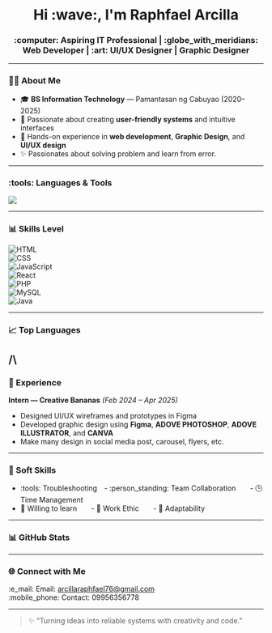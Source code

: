 <h1 align="center">Hi :wave:, I'm Raphfael Arcilla</h1>
<h3 align="center">:computer: Aspiring IT Professional | :globe_with_meridians: Web Developer | :art: UI/UX Designer | Graphic Designer</h3>

<!-- <p align="center">
  <a href="https://about-alas.onrender.com" target="_blank">
    :star2: Visit My Portfolio
  </a>
</p> -->

---

### :technologist: About Me
- :mortar_board: **BS Information Technology** — Pamantasan ng Cabuyao (2020–2025)  
- :brain: Passionate about creating **user-friendly systems** and intuitive interfaces  
- :rocket: Hands-on experience in **web development**, **Graphic Design**, and **UI/UX design**  
- :sparkles: Passionates about solving problem and learn from error.
---

### :tools: Languages & Tools
<p>
  <img src="https://skillicons.dev/icons?i=html,css,javascript,react,php,java,bootstrap,git,github,vscode,mysql" />
</p>

---

### :bar_chart: Skills Level

![HTML](https://img.shields.io/badge/HTML-80%25-brightgreen?style=for-the-badge)  
![CSS](https://img.shields.io/badge/CSS-85%25-green?style=for-the-badge)  
![JavaScript](https://img.shields.io/badge/JavaScript-80%25-yellow?style=for-the-badge)  
![React](https://img.shields.io/badge/React-60%25-orange?style=for-the-badge)  
![PHP](https://img.shields.io/badge/PHP-50%25-blueviolet?style=for-the-badge)  
![MySQL](https://img.shields.io/badge/MySQL-50%25-blue?style=for-the-badge)   
![Java](https://img.shields.io/badge/Java-80%25-blue?style=for-the-badge)

---

### :chart_with_upwards_trend: Top Languages
/\
---

### :briefcase: Experience

**Intern — Creative Bananas** *(Feb 2024 – Apr 2025)*  
- Designed UI/UX wireframes and prototypes in Figma  
- Developed graphic design using **Figma**, **ADOVE PHOTOSHOP**, **ADOVE ILLUSTRATOR**, and **CANVA**  
- Make many design in social media post, carousel, flyers, etc.  

---

### :brain: Soft Skills
- :tools: Troubleshooting - :person_standing: Team Collaboration  - :clock3: Time Management  
- :seedling: Willing to learn  - :muscle: Work Ethic  - :compass: Adaptability 

---

### :bar_chart: GitHub Stats


---

### :globe_with_meridians: Connect with Me
<p align="left">
  :e_mail: Email: <a href="mailto:arcillaraphfael76@gmail.com">arcillaraphfael76@gmail.com</a><br>
  :mobile_phone: Contact: 09956356778
</p>

---

> :sparkles: “Turning ideas into reliable systems with creativity and code.”
